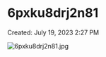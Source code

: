 # 6pxku8drj2n81

Created: July 19, 2023 2:27 PM

![6pxku8drj2n81.jpg](6pxku8drj2n81%20dbaba0a13e774099890b68fdb1579a4c/6pxku8drj2n81.jpg)